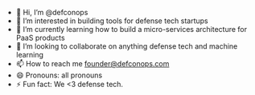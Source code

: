 - 👋 Hi, I’m @defconops
- 👀 I’m interested in building tools for defense tech startups
- 🌱 I’m currently learning how to build a micro-services architecture for PaaS products
- 💞️ I’m looking to collaborate on anything defense tech and machine learning
- 📫 How to reach me founder@defconops.com
- 😄 Pronouns: all pronouns
- ⚡ Fun fact: We <3 defense tech.

<!---
defconops/defconops is a ✨ special ✨ repository because its `README.md` (this file) appears on your GitHub profile.
You can click the Preview link to take a look at your changes.
--->
